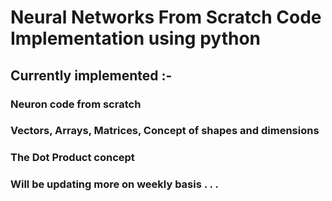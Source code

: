 # Neural Networks From Scratch Code Implementation using python

## Currently implemented :-
### Neuron code from scratch
### Vectors, Arrays, Matrices, Concept of shapes and dimensions
### The Dot Product concept

### Will be updating more on weekly basis . . . 